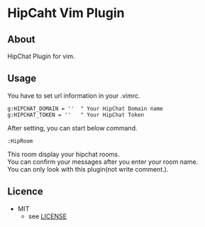 # HipCaht Vim Plugin

## About
HipChat Plugin for vim.  

## Usage
You have to set url information in your .vimrc.
```vim
g:HIPCHAT_DOMAIN = ''  " Your HipChat Domain name
g:HIPCHAT_TOKEN = ''   " Your HipChat Token
```
    
After setting, you can start below command.  
```vim
:HipRoom
```

This room display your hipchat rooms.  
You can confirm your messages after you enter your room name.  
You can only look with this plugin(not write comment.).  

## Licence
* MIT
  * see [LICENSE](https://github.com/pyohei/vim-hipchat/blob/master/LICENSE)
